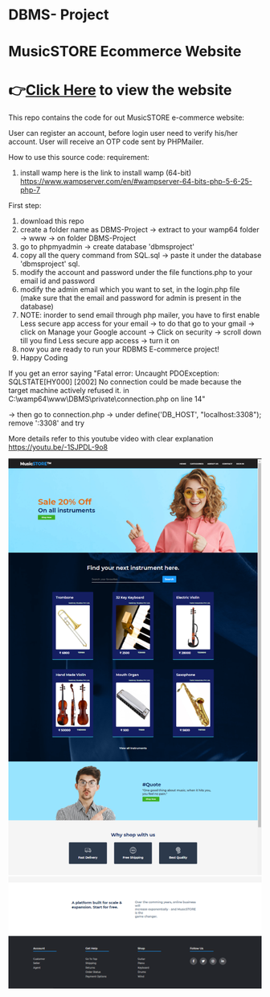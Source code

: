 # DBMS- Project 
# MusicSTORE Ecommerce Website
<h1>👉<a href="http://almightycoderofficial.42web.io/public/">Click Here</a> to view the website</h1>

This repo contains the code for out MusicSTORE e-commerce website:

User can register an account, before login user need to verify his/her account. User will receive an OTP code sent by PHPMailer.

How to use this source code:
requirement:
1) install wamp
here is the link to install wamp (64-bit) 
https://www.wampserver.com/en/#wampserver-64-bits-php-5-6-25-php-7

First step:
1) download this repo 
2) create a folder name as DBMS-Project -> extract to your wamp64 folder -> www -> on folder DBMS-Project
3) go to phpmyadmin -> create database 'dbmsproject' 
4) copy all the query command from SQL.sql -> paste it under the database 'dbmsproject' sql.
5) modify the account and password under the file functions.php to your email id and password
6) modify the admin email which you want to set, in the login.php file (make sure that the email and password for admin is present in the database)
7) NOTE: inorder to send email through php mailer, you have to first enable Less secure app access for your email
        -> to do that go to your gmail
        -> click on Manage your Google account
        -> Click on security
        -> scroll down till you find Less secure app access
        -> turn it on
6) now you are ready to run your RDBMS E-commerce project!
7) Happy Coding


If you get an error saying 
"Fatal error: Uncaught PDOException: SQLSTATE[HY000] [2002] No connection could be made because the target machine actively refused it. in C:\wamp64\www\DBMS\private\connection.php on line 14"

-> then go to connection.php
-> under define('DB_HOST', "localhost:3308"); 
    remove ':3308' and try

 

More details refer to this youtube video with clear explanation
https://youtu.be/-1SJPDL-9o8

<img src="ss/homepage1.png">
<img src="ss/homepage2.png">

